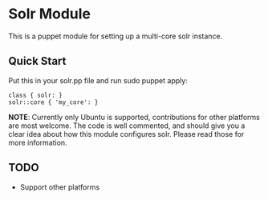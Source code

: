 # Solr Module

This is a puppet module for setting up a multi-core solr instance. 

## Quick Start

Put this in your solr.pp file and run sudo puppet apply:

    class { solr: }
    solr::core { 'my_core': }

**NOTE**: Currently only Ubuntu is supported, contributions for other platforms are most welcome. 
The code is well commented, and should give you a clear idea about how this module 
configures solr. Please read those for more information.

## TODO

 * Support other platforms
